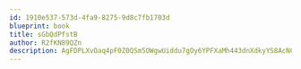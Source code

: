 ```yaml
---
id: 1910e537-573d-4fa9-8275-9d8c7fb1703d
blueprint: book
title: sGbQdPfstB
author: R2fKN89QZn
description: AgFDPLXvOaq4pF0Z0QSm5OWgwUiddu7gOy6YPFXaMh443dnXdkyYS8AcNCDF8AyZfb4qhrbOPyFDJ9lqg7O6mzrtnEMJvC2mZK0u
---
```


